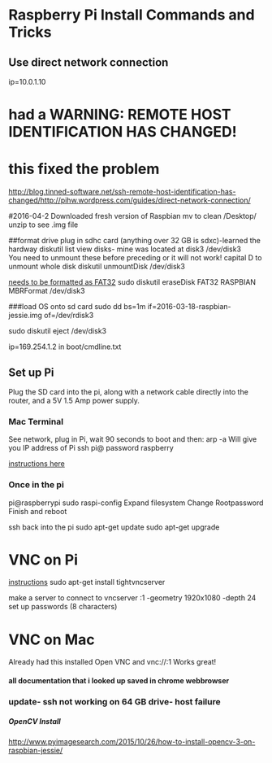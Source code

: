 # Raspberry Pi Install Commands and Tricks
## Use direct network connection

ip=10.0.1.10



# had a WARNING: REMOTE HOST IDENTIFICATION HAS CHANGED! 
# this fixed the problem
http://blog.tinned-software.net/ssh-remote-host-identification-has-changed/http://pihw.wordpress.com/guides/direct-network-connection/


#2016-04-2
Downloaded fresh version of Raspbian
mv to clean /Desktop/
unzip to see .img file

##format drive
plug in sdhc card (anything over 32 GB is sdxc)-learned the hardway
diskutil list
view disks- mine was located at disk3
/dev/disk3  
You need to unmount these before preceding or it will not work!
capital D to unmount whole disk
diskutil unmountDisk /dev/disk3

[needs to be formatted as FAT32](http://superuser.com/questions/527657/how-do-you-format-a-2-gb-sd-card-to-fat32-preferably-with-disk-utility) 
sudo diskutil eraseDisk FAT32 RASPBIAN MBRFormat /dev/disk3

###load OS onto sd card
sudo dd bs=1m if=2016-03-18-raspbian-jessie.img of=/dev/rdisk3

sudo diskutil eject /dev/disk3

ip=169.254.1.2 in boot/cmdline.txt

## Set up Pi
Plug the SD card into the pi, along with a network cable directly into the router, and a 5V 1.5 Amp power supply. 

### Mac Terminal
See network, plug in Pi, wait 90 seconds to boot and then:
arp -a 
Will give you IP address of Pi
ssh pi@<ip address> 
password raspberry

[instructions here](https://www.raspberrypi.org/forums/viewtopic.php?t=74176)

### Once in the pi
pi@raspberrypi 
sudo raspi-config
Expand filesystem
Change Rootpassword
Finish and reboot

ssh back into the pi
sudo apt-get update
sudo apt-get upgrade

# VNC on Pi
[instructions](https://www.raspberrypi.org/documentation/remote-access/vnc/)
sudo apt-get install tightvncserver

make a server to connect to
vncserver :1 -geometry 1920x1080 -depth 24
set up passwords (8 characters)

# VNC on Mac
Already had this installed
Open VNC and vnc://<raspi ip address>:1
Works great!

#### all documentation that i looked up saved in chrome webbrowser

### update- ssh not working on 64 GB drive- host failure

##### OpenCV Install
http://www.pyimagesearch.com/2015/10/26/how-to-install-opencv-3-on-raspbian-jessie/



